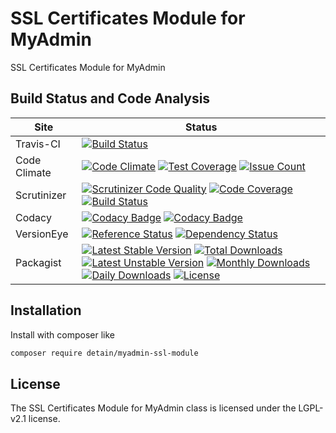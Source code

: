 # SSL Certificates Module for MyAdmin

SSL Certificates Module for MyAdmin

## Build Status and Code Analysis

Site          | Status
--------------|---------------------------
Travis-CI     | [![Build Status](https://travis-ci.org/detain/myadmin-ssl-module.svg?branch=master)](https://travis-ci.org/detain/myadmin-ssl-module)
Code Climate  | [![Code Climate](https://codeclimate.com/github/detain/myadmin-ssl-module/badges/gpa.svg)](https://codeclimate.com/github/detain/myadmin-ssl-module) [![Test Coverage](https://codeclimate.com/github/detain/myadmin-ssl-module/badges/coverage.svg)](https://codeclimate.com/github/detain/myadmin-ssl-module/coverage) [![Issue Count](https://codeclimate.com/github/detain/myadmin-ssl-module/badges/issue_count.svg)](https://codeclimate.com/github/detain/myadmin-ssl-module)
Scrutinizer   | [![Scrutinizer Code Quality](https://scrutinizer-ci.com/g/myadmin-plugins/myadmin-ssl-module/badges/quality-score.png?b=master)](https://scrutinizer-ci.com/g/myadmin-plugins/myadmin-ssl-module/?branch=master) [![Code Coverage](https://scrutinizer-ci.com/g/myadmin-plugins/myadmin-ssl-module/badges/coverage.png?b=master)](https://scrutinizer-ci.com/g/myadmin-plugins/myadmin-ssl-module/?branch=master) [![Build Status](https://scrutinizer-ci.com/g/myadmin-plugins/myadmin-ssl-module/badges/build.png?b=master)](https://scrutinizer-ci.com/g/myadmin-plugins/myadmin-ssl-module/build-status/master)
Codacy        | [![Codacy Badge](https://api.codacy.com/project/badge/Grade/226251fc068f4fd5b4b4ef9a40011d06)](https://www.codacy.com/app/detain/myadmin-ssl-module) [![Codacy Badge](https://api.codacy.com/project/badge/Coverage/25fa74eb74c947bf969602fcfe87e349)](https://www.codacy.com/app/detain/myadmin-ssl-module?utm_source=github.com&utm_medium=referral&utm_content=detain/myadmin-ssl-module&utm_campaign=Badge_Coverage)
VersionEye    | [![Reference Status](https://www.versioneye.com/php/detain:myadmin-ssl-module/reference_badge.svg?style=flat)](https://www.versioneye.com/php/detain:myadmin-ssl-module/references) [![Dependency Status](https://www.versioneye.com/user/projects/592f7318bafc5500414dfd2a/badge.svg?style=flat-square)](https://www.versioneye.com/user/projects/592f7318bafc5500414dfd2a)
Packagist     | [![Latest Stable Version](https://poser.pugx.org/detain/myadmin-ssl-module/version)](https://packagist.org/packages/detain/myadmin-ssl-module) [![Total Downloads](https://poser.pugx.org/detain/myadmin-ssl-module/downloads)](https://packagist.org/packages/detain/myadmin-ssl-module) [![Latest Unstable Version](https://poser.pugx.org/detain/myadmin-ssl-module/v/unstable)](//packagist.org/packages/detain/myadmin-ssl-module) [![Monthly Downloads](https://poser.pugx.org/detain/myadmin-ssl-module/d/monthly)](https://packagist.org/packages/detain/myadmin-ssl-module) [![Daily Downloads](https://poser.pugx.org/detain/myadmin-ssl-module/d/daily)](https://packagist.org/packages/detain/myadmin-ssl-module) [![License](https://poser.pugx.org/detain/myadmin-ssl-module/license)](https://packagist.org/packages/detain/myadmin-ssl-module)


## Installation

Install with composer like

```sh
composer require detain/myadmin-ssl-module
```

## License

The SSL Certificates Module for MyAdmin class is licensed under the LGPL-v2.1 license.

